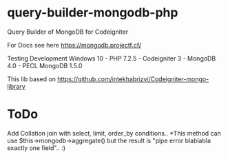 # query-builder-mongodb-php
Query Builder of MongoDB for Codeigniter


For Docs see here https://mongodb.projectf.cf/

Testing Development
Windows 10 - PHP 7.2.5 - Codeigniter 3 - MongoDB 4.0 - PECL MongoDB 1.5.0

This lib based on https://github.com/intekhabrizvi/Codeigniter-mongo-library


# ToDo
Add Collation join with select, limit, order_by conditions.. *This method can use $this->mongodb->aggregate() but the result is "pipe error blablabla exactly one field".. :)
